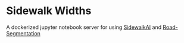 # Sidewalk Widths

A dockerized jupyter notebook server for using [SidewalkAI](https://github.com/MIT-Senseable-City-Lab/SidewalkAI) and [Road-Segmentation](https://github.com/JunHyeok96/Road-Segmentation)
